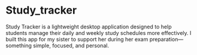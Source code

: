 # Study_tracker
Study Tracker is a lightweight desktop application designed to help students manage their daily and weekly study schedules more effectively. I built this app for my sister to support her during her exam preparation—something simple, focused, and personal.
